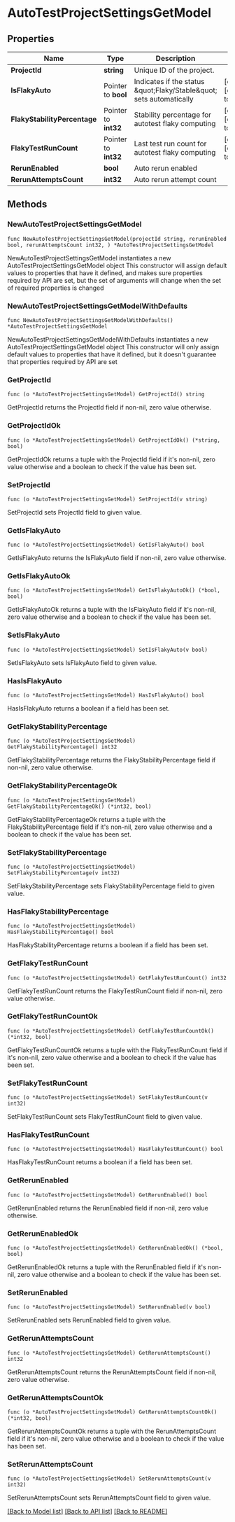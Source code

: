 # AutoTestProjectSettingsGetModel

## Properties

Name | Type | Description | Notes
------------ | ------------- | ------------- | -------------
**ProjectId** | **string** | Unique ID of the project. | 
**IsFlakyAuto** | Pointer to **bool** | Indicates if the status \&quot;Flaky/Stable\&quot; sets automatically | [optional] [default to false]
**FlakyStabilityPercentage** | Pointer to **int32** | Stability percentage for autotest flaky computing | [optional] [default to 100]
**FlakyTestRunCount** | Pointer to **int32** | Last test run count for autotest flaky computing | [optional] [default to 100]
**RerunEnabled** | **bool** | Auto rerun enabled | 
**RerunAttemptsCount** | **int32** | Auto rerun attempt count | 

## Methods

### NewAutoTestProjectSettingsGetModel

`func NewAutoTestProjectSettingsGetModel(projectId string, rerunEnabled bool, rerunAttemptsCount int32, ) *AutoTestProjectSettingsGetModel`

NewAutoTestProjectSettingsGetModel instantiates a new AutoTestProjectSettingsGetModel object
This constructor will assign default values to properties that have it defined,
and makes sure properties required by API are set, but the set of arguments
will change when the set of required properties is changed

### NewAutoTestProjectSettingsGetModelWithDefaults

`func NewAutoTestProjectSettingsGetModelWithDefaults() *AutoTestProjectSettingsGetModel`

NewAutoTestProjectSettingsGetModelWithDefaults instantiates a new AutoTestProjectSettingsGetModel object
This constructor will only assign default values to properties that have it defined,
but it doesn't guarantee that properties required by API are set

### GetProjectId

`func (o *AutoTestProjectSettingsGetModel) GetProjectId() string`

GetProjectId returns the ProjectId field if non-nil, zero value otherwise.

### GetProjectIdOk

`func (o *AutoTestProjectSettingsGetModel) GetProjectIdOk() (*string, bool)`

GetProjectIdOk returns a tuple with the ProjectId field if it's non-nil, zero value otherwise
and a boolean to check if the value has been set.

### SetProjectId

`func (o *AutoTestProjectSettingsGetModel) SetProjectId(v string)`

SetProjectId sets ProjectId field to given value.


### GetIsFlakyAuto

`func (o *AutoTestProjectSettingsGetModel) GetIsFlakyAuto() bool`

GetIsFlakyAuto returns the IsFlakyAuto field if non-nil, zero value otherwise.

### GetIsFlakyAutoOk

`func (o *AutoTestProjectSettingsGetModel) GetIsFlakyAutoOk() (*bool, bool)`

GetIsFlakyAutoOk returns a tuple with the IsFlakyAuto field if it's non-nil, zero value otherwise
and a boolean to check if the value has been set.

### SetIsFlakyAuto

`func (o *AutoTestProjectSettingsGetModel) SetIsFlakyAuto(v bool)`

SetIsFlakyAuto sets IsFlakyAuto field to given value.

### HasIsFlakyAuto

`func (o *AutoTestProjectSettingsGetModel) HasIsFlakyAuto() bool`

HasIsFlakyAuto returns a boolean if a field has been set.

### GetFlakyStabilityPercentage

`func (o *AutoTestProjectSettingsGetModel) GetFlakyStabilityPercentage() int32`

GetFlakyStabilityPercentage returns the FlakyStabilityPercentage field if non-nil, zero value otherwise.

### GetFlakyStabilityPercentageOk

`func (o *AutoTestProjectSettingsGetModel) GetFlakyStabilityPercentageOk() (*int32, bool)`

GetFlakyStabilityPercentageOk returns a tuple with the FlakyStabilityPercentage field if it's non-nil, zero value otherwise
and a boolean to check if the value has been set.

### SetFlakyStabilityPercentage

`func (o *AutoTestProjectSettingsGetModel) SetFlakyStabilityPercentage(v int32)`

SetFlakyStabilityPercentage sets FlakyStabilityPercentage field to given value.

### HasFlakyStabilityPercentage

`func (o *AutoTestProjectSettingsGetModel) HasFlakyStabilityPercentage() bool`

HasFlakyStabilityPercentage returns a boolean if a field has been set.

### GetFlakyTestRunCount

`func (o *AutoTestProjectSettingsGetModel) GetFlakyTestRunCount() int32`

GetFlakyTestRunCount returns the FlakyTestRunCount field if non-nil, zero value otherwise.

### GetFlakyTestRunCountOk

`func (o *AutoTestProjectSettingsGetModel) GetFlakyTestRunCountOk() (*int32, bool)`

GetFlakyTestRunCountOk returns a tuple with the FlakyTestRunCount field if it's non-nil, zero value otherwise
and a boolean to check if the value has been set.

### SetFlakyTestRunCount

`func (o *AutoTestProjectSettingsGetModel) SetFlakyTestRunCount(v int32)`

SetFlakyTestRunCount sets FlakyTestRunCount field to given value.

### HasFlakyTestRunCount

`func (o *AutoTestProjectSettingsGetModel) HasFlakyTestRunCount() bool`

HasFlakyTestRunCount returns a boolean if a field has been set.

### GetRerunEnabled

`func (o *AutoTestProjectSettingsGetModel) GetRerunEnabled() bool`

GetRerunEnabled returns the RerunEnabled field if non-nil, zero value otherwise.

### GetRerunEnabledOk

`func (o *AutoTestProjectSettingsGetModel) GetRerunEnabledOk() (*bool, bool)`

GetRerunEnabledOk returns a tuple with the RerunEnabled field if it's non-nil, zero value otherwise
and a boolean to check if the value has been set.

### SetRerunEnabled

`func (o *AutoTestProjectSettingsGetModel) SetRerunEnabled(v bool)`

SetRerunEnabled sets RerunEnabled field to given value.


### GetRerunAttemptsCount

`func (o *AutoTestProjectSettingsGetModel) GetRerunAttemptsCount() int32`

GetRerunAttemptsCount returns the RerunAttemptsCount field if non-nil, zero value otherwise.

### GetRerunAttemptsCountOk

`func (o *AutoTestProjectSettingsGetModel) GetRerunAttemptsCountOk() (*int32, bool)`

GetRerunAttemptsCountOk returns a tuple with the RerunAttemptsCount field if it's non-nil, zero value otherwise
and a boolean to check if the value has been set.

### SetRerunAttemptsCount

`func (o *AutoTestProjectSettingsGetModel) SetRerunAttemptsCount(v int32)`

SetRerunAttemptsCount sets RerunAttemptsCount field to given value.



[[Back to Model list]](../README.md#documentation-for-models) [[Back to API list]](../README.md#documentation-for-api-endpoints) [[Back to README]](../README.md)



